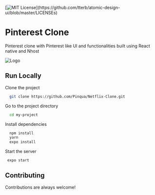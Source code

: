 
[![MIT License](https://img.shields.io/apm/l/atomic-design-ui.svg?)](https://github.com/tterb/atomic-design-ui/blob/master/LICENSEs)

# Pinterest Clone

Pinterest clone with Pinterest like UI and functionalities built using React native and Nhost

![Logo]([https://upload.wikimedia.org/wikipedia/commons/0/08/Netflix_2015_logo.svg](https://upload.wikimedia.org/wikipedia/commons/thumb/3/35/Pinterest_Logo.svg/440px-Pinterest_Logo.svg.png))



## Run Locally

Clone the project

```bash
  git clone https://github.com/Pinqua/Netflix-Clone.git
```

Go to the project directory

```bash
  cd my-project
```

Install dependencies

```bash
  npm install
  yarn
  expo install
```

Start the server

```bash
 expo start
```

  
## Contributing

Contributions are always welcome!

 
